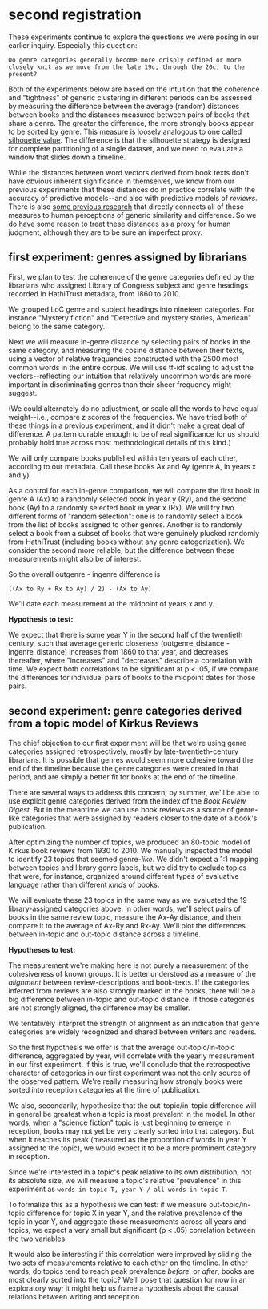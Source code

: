 second registration
===================

These experiments continue to explore the questions we were posing in our earlier inquiry. Especially this question:

`Do genre categories generally become more crisply defined or more closely knit as we move from the late 19c, through the 20c, to the present?`

Both of the experiments below are based on the intuition that the coherence and "tightness" of generic clustering in different periods can be assessed by measuring the difference between the average (random) distances between books and the distances measured between pairs of books that share a genre. The greater the difference, the more strongly books appear to be sorted by genre. This measure is loosely analogous to one called [silhouette value](https://en.wikipedia.org/wiki/Silhouette_(clustering)). The difference is that the silhouette strategy is designed for complete partitioning of a single dataset, and we need to evaluate a window that slides down a timeline.

While the distances between word vectors derived from book texts don't have obvious inherent significance in themselves, we know from our previous experiments that these distances do in practice correlate with the accuracy of predictive models--and also with predictive models of *reviews*. There is also [some previous research](https://www.aclweb.org/anthology/W18-4507/) that directly connects all of these measures to human perceptions of generic similarity and difference. So we do have some reason to treat these distances as a proxy for human judgment, although they are to be sure an imperfect proxy.

first experiment: genres assigned by librarians
------------------------------------------------

First, we plan to test the coherence of the genre categories defined by the librarians who assigned Library of Congress subject and genre headings recorded in HathiTrust metadata, from 1860 to 2010.

We grouped LoC genre and subject headings into nineteen categories. For instance "Mystery fiction" and "Detective and mystery stories, American" belong to the same category.

Next we will measure in-genre distance by selecting pairs of books in the same category, and measuring the cosine distance between their texts, using a vector of relative frequencies constructed with the 2500 most common words in the entire corpus. We will use tf-idf scaling to adjust the vectors--reflecting our intuition that relatively uncommon words are more important in discriminating genres than their sheer frequency might suggest.

(We could alternately do no adjustment, or scale all the words to have equal weight--i.e., compare z scores of the frequencies. We have tried both of these things in a previous experiment, and it didn't make a great deal of difference. A pattern durable enough to be of real significance for us should probably hold true across most methodological details of this kind.)

We will only compare books published within ten years of each other, according to our metadata. Call these books Ax and Ay (genre A, in years x and y).

As a control for each in-genre comparison, we will compare the first book in genre A (Ax) to a randomly selected book in year y (Ry), and the second book (Ay) to a randomly selected book in year x (Rx). We will try two different forms of "random selection": one is to randomly select a book from the list of books assigned to other genres. Another is to randomly select a book from a subset of books that were genuinely plucked randomly from HathiTrust (including books without any genre categorization). We consider the second more reliable, but the difference between these measurements might also be of interest.

So the overall outgenre - ingenre difference is

    ((Ax to Ry + Rx to Ay) / 2) - (Ax to Ay)

We'll date each measurement at the midpoint of years x and y.

**Hypothesis to test:**

We expect that there is some year Y in the second half of the twentieth century, such that average generic closeness (outgenre_distance - ingenre_distance) increases from 1860 to that year, and decreases thereafter, where "increases" and "decreases" describe a correlation with time. We expect both correlations to be significant at p < .05, if we compare the differences for individual pairs of books to the midpoint dates for those pairs.

second experiment: genre categories derived from a topic model of Kirkus Reviews
---------------------------------------------------------------------------------

The chief objection to our first experiment will be that we're using genre categories assigned retrospectively, mostly by late-twentieth-century librarians. It is possible that genres would seem more cohesive toward the end of the timeline because the genre categories were created in that period, and are simply a better fit for books at the end of the timeline.

There are several ways to address this concern; by summer, we'll be able to use explicit genre categories derived from the index of the *Book Review Digest.* But in the meantime we can use book reviews as a source of genre-like categories that were assigned by readers closer to the date of a book's publication.

After optimizing the number of topics, we produced an 80-topic model of Kirkus book reviews from 1930 to 2010. We manually inspected the model to identify 23 topics that seemed genre-*like*. We didn't expect a 1:1 mapping between topics and library genre labels, but we did try to exclude topics that were, for instance, organized around different types of evaluative language rather than different *kinds* of books.

We will evaluate these 23 topics in the same way as we evaluated the 19 library-assigned categories above. In other words, we'll select pairs of books in the same review topic, measure the Ax-Ay distance, and then compare it to the average of Ax-Ry and Rx-Ay. We'll plot the differences between in-topic and out-topic distance across a timeline.

**Hypotheses to test:**

The measurement we're making here is not purely a measurement of the cohesiveness of known groups. It is better understood as a measure of the *alignment* between review-descriptions and book-texts. If the categories inferred from reviews are also strongly marked in the books, there will be a big difference between in-topic and out-topic distance. If those categories are not strongly aligned, the difference may be smaller.

We tentatively interpret the strength of alignment as an indication that genre categories are widely recognized and shared between writers and readers.

So the first hypothesis we offer is that the average out-topic/in-topic difference, aggregated by year, will correlate with the yearly measurement in our first experiment. If this is true, we'll conclude that the retrospective character of categories in our first experiment was not the only source of the observed pattern. We're really measuring how strongly books were sorted into reception categories at the time of publication.

We also, secondarily, hypothesize that the out-topic/in-topic difference will in general be greatest when a topic is most prevalent in the model. In other words, when a "science fiction" topic is just beginning to emerge in reception, books may not yet be very clearly sorted into that category. But when it reaches its peak (measured as the proportion of words in year Y assigned to the topic), we would expect it to be a more prominent category in reception.

Since we're interested in a topic's peak relative to its own distribution, not its absolute size, we will measure a topic's relative "prevalence" in this experiment as `words in topic T, year Y / all words in topic T`.

To formalize this as a hypothesis we can test: if we measure out-topic/in-topic difference for topic X in year Y, and the relative prevalence of the topic in year Y, and aggregate those measurements across all years and topics, we expect a very small but significant (p < .05) correlation between the two variables.

It would also be interesting if this correlation were improved by sliding the two sets of measurements relative to each other on the timeline. In other words, do topics tend to reach peak prevalence *before*, or *after*, books are most clearly sorted into the topic? We'll pose that question for now in an exploratory way; it might help us frame a hypothesis about the causal relations between writing and reception.

